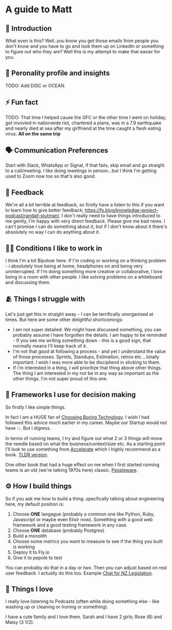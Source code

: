 # A guide to Matt

## 👀 Introduction

What even is this? Well..you know you get those emails from people you don't know and you have to go and look them up on LinkedIn or something to figure out who they are? Well this is my attempt to make that easier for you.

## 🧠 Peronality profile and insights

TODO: Add DISC or OCEAN.

## ⚡️ Fun fact

TODO: That time I helped cause the GFC or the other time I went on holiday, got invovled in nationwide riot, chartered a plane, was in a 7.9 earthquake and nearly died at sea after my girlfriend at the time caught a flesh eating virus. **All on the same trip**

## 🗣️ Communication Preferences

Start with Slack, WhatsApp or Signal, if that fails, skip email and go straight to a call/meeting. I like doing meetings in person...but I think I'm getting used to Zoom now too so that's also good.

## 💬 Feedback

We're all a bit terrible at feedback, so firstly have a listen to this if you want to learn how to give better feedback;
<https://fs.blog/knowledge-project-podcast/randall-stutman/>. I don't really need to have things introduced to me gently, I'm happy with very direct feedback. Please give me bad news. I can't promise I can do something about it, but if I don't know about it there's absolutely no way I can do anything about it.  

## 👨‍💻 Conditions I like to work in

I think I'm a bit Bipoloar here. If I'm coding or working on a thinking problem - i absolutely love being at home, headphones on and being very uninterrupted. If I'm doing something more creative or collaborative, I love being in a room with other people. I like solving problems on a whiteboard and discussing them.

## 🫂 Things I struggle with

Let's just get this in straight away - I can be terrifically unorganised at times. But here are some other delightful shortcomings:

- I am not super detailed. We might have discussed something, you can probably assume I have forgotten the details. I am happy to be reminded - If you see me writing something down - this is a good sign, that normally means I'll keep track of it.
- I'm not that good at following a process - and yet I understand the value of those processes. Sprints, Standups, Estimation, retros etc....totally important. I wish I was more able to be discipliend in sticking to them.
- If i'm interested in a thing, I will prioritize that thing above other things. The thing I am interested in my not be in any way as important as the other things. I'm not super proud of this one.

## 🤔 Frameworks I use for decision making

So firstly I like simple things.

In fact I am a HUGE fan of [Choosing Boring Technology](https://boringtechnology.club/). I wish I had followed this advice much earlier in my career. Maybe our Startup would not have 💥. But I digress.

In terms of running teams, I try and figure out what 2 or 3 things will move the needle based on what the business/context/size etc. As a starting point I'll look to use something from [Accelerate](https://www.amazon.com/Accelerate-Software-Performing-Technology-Organizations/dp/1942788339) which I highly recommend as a book. [TLDR version](https://tdevroome.medium.com/book-summary-accelerate-c531efe4c34c).

One other book that had a huge effect on me when I first started running teams is an old (we're talking 1970s here) classic. [Peopleware](https://www.amazon.com/Peopleware-Productive-Projects-Tom-DeMarco/dp/0932633439).

## ⚙️ How I build things

So if you ask me how to build a thing..specfically talking about engineering here, my default position is:

1. Choose **ONE** langague (probably a common one like Python, Ruby, Javascript or maybe even Elixir now). Something with a good web framework and a good testing framework in any case.
2. Choose **ONE** database (probably Postgres)
3. Build a monolith
4. Choose some metrics you want to measure to see if the thing you built is working
5. Deploy it to Fly.io
6. Give it to pepole to test

You can probalby do that in a day or two. Then you can adjust based on real user feedback. I actually do this too. Example [Chat for NZ Legislation](https://opio-chat.fly.dev/).

## 🫶 Things I love

I really love listening to Podcasts (often while doing something else - like washing up or cleaning or ironing or something).

I have a cute family and I love them. Sarah and I have 2 girls; Rose (6) and Maisy (3 1/2).

